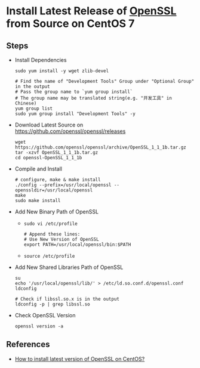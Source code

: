 # Install Latest Release of [OpenSSL](https://www.openssl.org/) from Source on CentOS 7

## Steps
* Install Dependencies

      sudo yum install -y wget zlib-devel

      # Find the name of "Development Tools" Group under "Optional Group" in the output
      # Pass the group name to `yum group install` 
      # The group name may be translated string(e.g. "开发工具" in Chinese)
      yum group list
      sudo yum group install "Development Tools" -y

* Download Latest Source on <https://github.com/openssl/openssl/releases>

      wget https://github.com/openssl/openssl/archive/OpenSSL_1_1_1b.tar.gz
      tar -xzvf OpenSSL_1_1_1b.tar.gz
      cd openssl-OpenSSL_1_1_1b
            
* Compile and Install

      # configure, make & make install
      ./config --prefix=/usr/local/openssl --openssldir=/usr/local/openssl
      make
      sudo make install

* Add New Binary Path of OpenSSL
  * `sudo vi /etc/profile`

        # Append these lines:
        # Use New Version of OpenSSL
        export PATH=/usr/local/openssl/bin:$PATH

  * `source /etc/profile`

* Add New Shared Libraries Path of OpenSSL
      
      su
      echo '/usr/local/openssl/lib/' > /etc/ld.so.conf.d/openssl.conf
      ldconfig
            
      # Check if libssl.so.x is in the output
      ldconfig -p | grep libssl.so
         
* Check OpenSSL Version
   
      openssl version -a

## References
* [How to install latest version of OpenSSL on CentOS?](https://blacksaildivision.com/how-to-install-openssl-on-centos)
